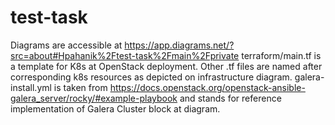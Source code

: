 # test-task
Diagrams are accessible at https://app.diagrams.net/?src=about#Hpahanik%2Ftest-task%2Fmain%2Fprivate
terraform/main.tf is a template for K8s at OpenStack deployment. Other .tf files are named after corresponding k8s resources as depicted on infrastructure diagram.
galera-install.yml is taken from https://docs.openstack.org/openstack-ansible-galera_server/rocky/#example-playbook and stands for reference implementation of Galera Cluster block at diagram.

